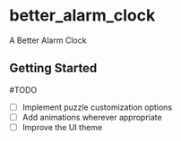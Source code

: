# better_alarm_clock

A Better Alarm Clock

## Getting Started
#TODO
- [ ] Implement puzzle customization options
- [ ] Add animations wherever appropriate
- [ ] Improve the UI theme

